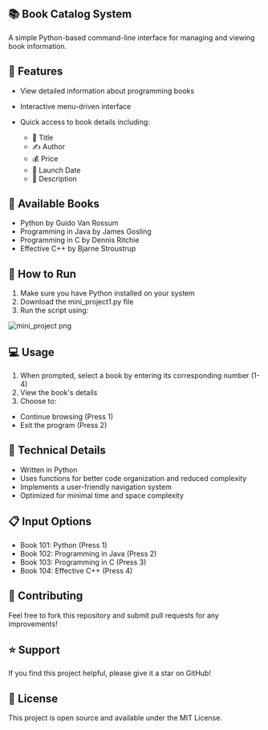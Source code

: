 ## 📚 Book Catalog System
A simple Python-based command-line interface for managing and viewing book information.
## 🌟 Features

* View detailed information about programming books
* Interactive menu-driven interface
* Quick access to book details including:

  - 📖 Title
  - ✍️ Author
  - 💰 Price
  - 📅 Launch Date
  - 📝 Description

## 🎯 Available Books

* Python by Guido Van Rossum
* Programming in Java by James Gosling
* Programming in C by Dennis Ritchie
* Effective C++ by Bjarne Stroustrup

## 🚀 How to Run

1. Make sure you have Python installed on your system
2. Download the mini_project1.py file
3. Run the script using:


![mini_project png](https://github.com/user-attachments/assets/41ce7196-2994-4c3f-8063-0f9bdd19c27a)

## 💻 Usage

1. When prompted, select a book by entering its corresponding number (1-4)
2. View the book's details
3. Choose to:
* Continue browsing (Press 1)
* Exit the program (Press 2)



## 🔧 Technical Details

* Written in Python
* Uses functions for better code organization and reduced complexity
* Implements a user-friendly navigation system
* Optimized for minimal time and space complexity

## 📋 Input Options

* Book 101: Python (Press 1)
* Book 102: Programming in Java (Press 2)
* Book 103: Programming in C (Press 3)
* Book 104: Effective C++ (Press 4)

## 🤝 Contributing
Feel free to fork this repository and submit pull requests for any improvements!
## ⭐ Support
If you find this project helpful, please give it a star on GitHub!
## 📝 License
This project is open source and available under the MIT License.
